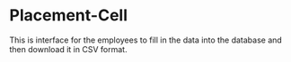 # Placement-Cell
This is interface for the employees to fill in the data into the database and then download it in CSV format.
